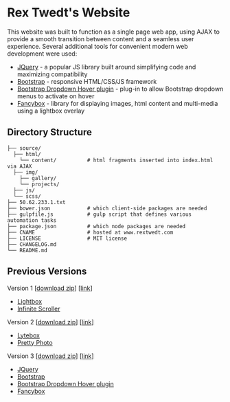 # Rex Twedt's Website

This website was built to function as a single page web app, using AJAX to provide a smooth transition between content and a seamless user experience.  Several additional tools for convenient modern web development were used:

-	[JQuery](https://jquery.com/) - a popular JS library built around simplifying code and maximizing compatibility
-	[Bootstrap](http://getbootstrap.com/) - responsive HTML/CSS/JS framework
-	[Bootstrap Dropdown Hover plugin](https://github.com/CWSpear/bootstrap-hover-dropdown) - plug-in to allow Bootstrap dropdown menus to activate on hover 
-	[Fancybox](http://fancybox.net/) - library for displaying images, html content and multi-media using a lightbox overlay

## Directory Structure

```
├── source/
  ├── html/
    └── content/          # html fragments inserted into index.html via AJAX
  ├── img/
    ├── gallery/
    └── projects/
  ├── js/
  └── scss/
├── 50.62.233.1.txt
├── bower.json            # which client-side packages are needed
├── gulpfile.js           # gulp script that defines various automation tasks
├── package.json          # which node packages are needed
├── CNAME                 # hosted at www.rextwedt.com
├── LICENSE               # MIT license
├── CHANGELOG.md
└── README.md
```

## Previous Versions

Version 1 \[[download zip](https://github.com/retwedt/dev-site/archive/version-1.zip)] \[[link](https://github.com/retwedt/dev-site/tree/version-1)\]

-  [Lightbox](http://lokeshdhakar.com/projects/lightbox2/)
-  [Infinite Scroller](https://github.com/mcnitt/jquery-infinite-rotator)

Version 2 \[[download zip](https://github.com/retwedt/dev-site/archive/version-2.zip)] \[[link](https://github.com/retwedt/dev-site/tree/version-2)\]

-  [Lytebox](http://lytebox.com/howTo.php)
-  [Pretty Photo](http://www.no-margin-for-errors.com/projects/prettyphoto-jquery-lightbox-clone/)

Version 3 \[[download zip](https://github.com/retwedt/dev-site/archive/version-3.zip)] \[[link](https://github.com/retwedt/dev-site/tree/version-3)\]

-	[JQuery](https://jquery.com/)
-	[Bootstrap](http://getbootstrap.com/)
-	[Bootstrap Dropdown Hover plugin](https://github.com/CWSpear/bootstrap-hover-dropdown)
-	[Fancybox](http://fancybox.net/)


